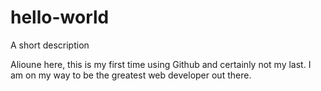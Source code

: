 # hello-world

A short description

Alioune here, this is my first time using Github and certainly not my last. I am on my way to be the greatest web developer out there.
